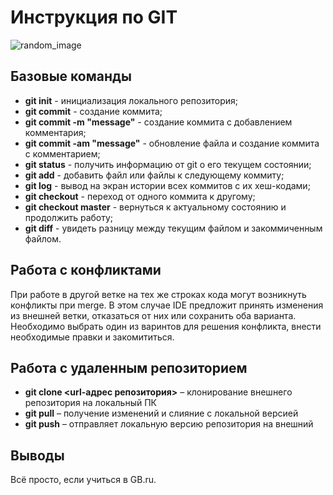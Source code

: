 # Инструкция по GIT
![random_image](tlou.gif)
## Базовые команды

* **git init** - инициализация локального репозитория;
* **git commit** - создание коммита;
* **git commit -m "message"** - создание коммита c добавлением комментария;
* **git commit -am "message"** - обновление файла и создание коммита с комментарием;
* **git status** - получить информацию от git о его текущем состоянии;
* **git add** - добавить файл или файлы к следующему коммиту;
* **git log** - вывод на экран истории всех коммитов с их хеш-кодами;
* **git checkout** - переход от одного коммита к другому;
* **git checkout master** - вернуться к актуальному состоянию и продолжить работу;
* **git diff** - увидеть разницу между текущим файлом и закоммиченным файлом.

## Работа с конфликтами

При работе в другой ветке на тех же строках кода могут возникнуть конфликты при merge. В этом случае IDE предложит принять изменения из внешней ветки, отказаться от них или сохранить оба варианта. Необходимо выбрать один из варинтов для решения конфликта, внести необходимые правки и закомититься.

## Работа с удаленным репозиторием

* **git clone <url-адрес репозитория>** – клонирование внешнего репозитория на  локальный ПК
* **git pull** – получение изменений и слияние с локальной версией
* **git push** – отправляет локальную версию репозитория на внешний

## Выводы

Всё просто, если учиться в GB.ru.